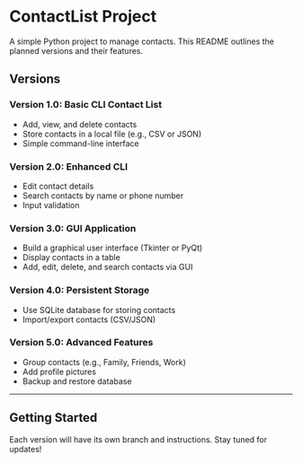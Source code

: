 # ContactList Project

A simple Python project to manage contacts. This README outlines the planned versions and their features.

## Versions

### Version 1.0: Basic CLI Contact List

- Add, view, and delete contacts
- Store contacts in a local file (e.g., CSV or JSON)
- Simple command-line interface

### Version 2.0: Enhanced CLI

- Edit contact details
- Search contacts by name or phone number
- Input validation

### Version 3.0: GUI Application

- Build a graphical user interface (Tkinter or PyQt)
- Display contacts in a table
- Add, edit, delete, and search contacts via GUI

### Version 4.0: Persistent Storage

- Use SQLite database for storing contacts
- Import/export contacts (CSV/JSON)

### Version 5.0: Advanced Features

- Group contacts (e.g., Family, Friends, Work)
- Add profile pictures
- Backup and restore database

---

## Getting Started

Each version will have its own branch and instructions. Stay tuned for updates!
